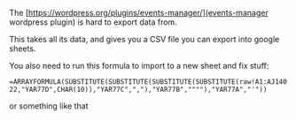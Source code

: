 The [https://wordpress.org/plugins/events-manager/](events-manager wordpress plugin) is hard to export data from.

This takes all its data, and gives you a CSV file you can export into google sheets.

You also need to run this formula to import to a new sheet and fix stuff:

`=ARRAYFORMULA(SUBSTITUTE(SUBSTITUTE(SUBSTITUTE(SUBSTITUTE(raw!A1:AJ14022,"YAR77D",CHAR(10)),"YAR77C",","),"YAR77B",""""),"YAR77A","'"))`

or something like that
